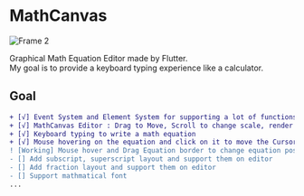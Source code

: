 # MathCanvas
![Frame 2](https://user-images.githubusercontent.com/34854639/162214386-496bc7fa-2ec2-413b-82f6-25cb4e82ac19.png)

Graphical Math Equation Editor made by Flutter.\
My goal is to provide a keyboard typing experience like a calculator.

## Goal
```diff
+ [√] Event System and Element System for supporting a lot of functions systematically.
+ [√] MathCanvas Editor : Drag to Move, Scroll to change scale, render mathEquations, render additional widgets
+ [√] Keyboard typing to write a math equation
+ [√] Mouse hovering on the equation and click on it to move the Cursor there
! [Working] Mouse hover and Drag Equation border to change equation position
- [] Add subscript, superscript layout and support them on editor
- [] Add fraction layout and support them on editor
- [] Support mathmatical font
...
```
